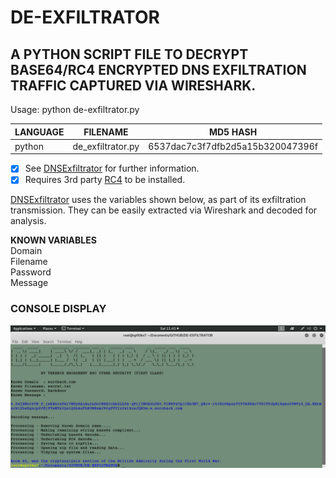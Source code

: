 # DE-EXFILTRATOR
## A PYTHON SCRIPT FILE TO DECRYPT BASE64/RC4 ENCRYPTED DNS EXFILTRATION TRAFFIC CAPTURED VIA WIRESHARK.

Usage: python de-exfiltrator.py

| LANGUAGE | FILENAME          | MD5 HASH                         |
|------    |------             | -------                          |
| python   | de_exfiltrator.py | 6537dac7c3f7dfb2d5a15b320047396f |

- [x] See [DNSExfiltrator](https://github.com/Arno0x/DNSExfiltrator) for further information.
- [x] Requires 3rd party [RC4](https://pypi.org/project/arc4/) to be installed.

[DNSExfiltrator](https://github.com/Arno0x/DNSExfiltrator) uses the variables shown below, as part of its exfiltration transmission. They can be easily extracted via Wireshark and decoded for analysis.

__KNOWN VARIABLES__ </br>
Domain </br>
Filename </br>
Password </br>
Message </br>

### CONSOLE DISPLAY
![Screenshot](picture1.png)
